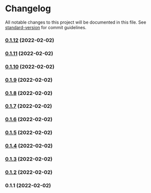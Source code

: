 # Changelog

All notable changes to this project will be documented in this file. See [standard-version](https://github.com/conventional-changelog/standard-version) for commit guidelines.

### [0.1.12](https://github.com/rishi-garg-habilelabs/cogent-internal/compare/v0.1.11...v0.1.12) (2022-02-02)

### [0.1.11](https://github.com/rishi-garg-habilelabs/cogent-internal/compare/v0.1.10...v0.1.11) (2022-02-02)

### [0.1.10](https://github.com/rishi-garg-habilelabs/cogent-internal/compare/v0.1.9...v0.1.10) (2022-02-02)

### [0.1.9](https://github.com/rishi-garg-habilelabs/cogent-internal/compare/v0.1.8...v0.1.9) (2022-02-02)

### [0.1.8](https://github.com/rishi-garg-habilelabs/cogent-internal/compare/v0.1.7...v0.1.8) (2022-02-02)

### [0.1.7](https://github.com/rishi-garg-habilelabs/cogent-internal/compare/v0.1.6...v0.1.7) (2022-02-02)

### [0.1.6](https://github.com/rishi-garg-habilelabs/cogent-internal/compare/v0.1.5...v0.1.6) (2022-02-02)

### [0.1.5](https://github.com/rishi-garg-habilelabs/cogent-internal/compare/v0.1.4...v0.1.5) (2022-02-02)

### [0.1.4](https://github.com/rishi-garg-habilelabs/cogent-internal/compare/v0.1.3...v0.1.4) (2022-02-02)

### [0.1.3](https://github.com/rishi-garg-habilelabs/cogent-internal/compare/v0.1.2...v0.1.3) (2022-02-02)

### [0.1.2](https://github.com/rishi-garg-habilelabs/cogent-internal/compare/v0.1.1...v0.1.2) (2022-02-02)

### 0.1.1 (2022-02-02)
